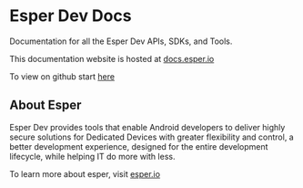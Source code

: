 # Esper Dev Docs

Documentation for all the Esper Dev APIs, SDKs, and Tools.

This documentation website is hosted at [docs.esper.io](https://docs.esper.io)  

To view on github start [here](https://github.com/esper-io/dev-docs/tree/master/docs/home)  

## About Esper
Esper Dev provides tools that enable Android developers to deliver highly secure solutions for Dedicated Devices with greater flexibility and control, a better development experience, designed for the entire development lifecycle, while helping IT do more with less.

To learn more about esper, visit [esper.io](https://esper.io)
